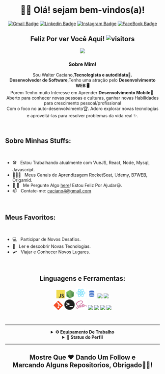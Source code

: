 <span align="center">

# 👋🏽  Olá! sejam bem-vindos(a)!

[![Gmail Badge](https://img.shields.io/badge/Gmail-D14836?style=for-the-badge&logo=gmail&logoColor=white)](caciano4@gmail.com)
[![Linkedin Badge](https://img.shields.io/badge/LinkedIn-0077B5?style=for-the-badge&logo=linkedin&logoColor=white)](https://www.linkedin.com/in/walter-caciano-090a17140/)
[![Instagram Badge](https://img.shields.io/badge/Instagram-E4405F?style=for-the-badge&logo=instagram&logoColor=white)](https://www.instagram.com/cacianowalter/)
[![FaceBook Badge](https://img.shields.io/badge/Facebook-1877F2?style=for-the-badge&logo=facebook&logoColor=white)](https://www.facebook.com/walter.caciano)
</span>

## Feliz Por ver Você Aqui!  ![visitors](https://visitor-badge.glitch.me/badge?page_id=caciano4)

<div align="center">

<img src="https://miro.medium.com/max/480/1*29HkFHUxeqq0xqO14IqVaw.gif" width="700px" />

</div>

### Sobre Mim!

<p align="center">

Sou Walter Caciano,<strong>Tecnologista e autodidata🤗.</strong> <br />
<strong>Desenvolvedor de Software</strong>,Tenho uma atração pelo <strong> Desenvolvimento WEB 🖥</strong><br />
Porem Tenho muito Interesse em Aprender <strong> Desenvolvimento Mobile📱</strong>.<br />
Aberto para conhecer novas pessoas e culturas, ganhar novas Habilidades para crescimento pessoal/profissional <br />
Com o foco no auto-desenvolvimento🏆. Adoro explorar novas tecnologias e aproveitá-las para resolver problemas da vida real ✨.

</p>

<br />

<span align="left">

## Sobre Minhas Stuffs:

<br />

- 🛠 &nbsp; Estou Trabalhando atualmente com VueJS, React, Node, Mysql, Javascript.<br />
- 👦🏽‍💻 &nbsp; Meus Canais de Aprendizagem RocketSeat, Udemy, B7WEB, Origamid.<br/>
- 💬 💌 &nbsp; Me Pergunte Algo [here](https://github.com/caciano4/Bem-Vindo/issues/1)! Estou Feliz Por Ajudar😃.<br/>
- 📫 &nbsp; Contate-me: caciano4@gmail.com

<br />

<!-- ## Tecnologias do meu cotidiano:

<br />

- <img height="40" src="https://img.icons8.com/color/48/000000/typescript.png"/> &nbsp; Typescript
- <img height="40" src="https://img.icons8.com/color/48/000000/mongodb.png"/> &nbsp; MongoDB
- <img height="40" src="https://img.icons8.com/dusk/64/000000/docker.png"/> &nbsp; Docker.
- <img height="40" src="https://img.icons8.com/color/48/000000/flutter.png"/> &nbsp; Flutter.
- <img height="40" src="https://img.icons8.com/color/48/000000/angularjs.png"/> &nbsp; Angular.
- <img height="40" src="https://img.icons8.com/dusk/64/000000/php-logo.png"/> &nbsp; PHP.

<br /> -->

## Meus Favoritos:

<br />

- 💻 &nbsp; Participar de Novos Desafios.<br />
- 📰 &nbsp; Ler e descobrir Novas Tecnologias.<br />
- 🛩 &nbsp; Viajar e Conhecer Novos Lugares.<br />

</span>

<br />

## Linguagens e Ferramentas:

<code><img height="27" src="https://raw.githubusercontent.com/github/explore/80688e429a7d4ef2fca1e82350fe8e3517d3494d/topics/javascript/javascript.png" alt="javascript"></code>
<code><img height="27" src="https://raw.githubusercontent.com/github/explore/80688e429a7d4ef2fca1e82350fe8e3517d3494d/topics/nodejs/nodejs.png" alt="nodejs"></code>
<code><img height="35" src="https://raw.githubusercontent.com/github/explore/80688e429a7d4ef2fca1e82350fe8e3517d3494d/topics/react/react.png" alt="react"></code>
<code><img height="30" src="https://raw.githubusercontent.com/github/explore/80688e429a7d4ef2fca1e82350fe8e3517d3494d/topics/sql/sql.png" alt="sql"></code>
<code><img src="https://img.icons8.com/windows/32/000000/figma.png"/></code>
<code><img height="35" src="https://img.icons8.com/dusk/64/000000/docker.png"/></code><br />
<code><img height="30" src="https://raw.githubusercontent.com/devicons/devicon/master/icons/git/git-original.svg" alt="git"></code>
<code><img height="35" src="https://raw.githubusercontent.com/github/explore/80688e429a7d4ef2fca1e82350fe8e3517d3494d/topics/terminal/terminal.png" alt="terminal"></code>
<code><img height="35" src="https://raw.githubusercontent.com/github/explore/80688e429a7d4ef2fca1e82350fe8e3517d3494d/topics/sass/sass.png" alt="sass"></code>
<code><img height="35" src="https://img.icons8.com/color/48/000000/bootstrap.png"/></code>
<code><img height="35" src="https://img.icons8.com/ios-filled/50/000000/github.png"/></code>
<code><img height="35" src="https://img.icons8.com/dusk/64/000000/php-logo.png"/></code>
<code><img height="35" src="https://img.icons8.com/color/48/000000/typescript.png"/></code>

<br />

<hr />

<details>	
  <br />
  <summary><b>⚙️ Equipamento De Trabalho</b></summary>
  	<ul>
  	    <li><b>OS:</b> High Sierra</li>
	    <li><b>Laptop: </b> Macbook (i7)</li>
  	    <li><b>Browser: </b> Web Browser Chrome</li>
	    <li><b>Editor de Codigos:</b> WebStorm - Muito Eficaz.</li>
	</ul>	
</details>

<details>
  <br />
    <summary><strong>🌟 Status do Perfil</strong></summary>
    <ul>
        <li> <img width="400" src="https://github-readme-stats.vercel.app/api?username=caciano4&show_icons=true&theme=tokyonight&line_height=27" alt="ProfileStatus"></li>
        <li> <img width="300" src="https://github-readme-stats.vercel.app/api/top-langs/?username=caciano4&hide=css,java,html&theme=tokyonight" alt="LanguageStatus"> </li>
    </ul>
</details>



<hr />

## Mostre Que ❤️ Dando Um Follow e <br />Marcando Alguns Repositorios, Obrigado🙏🏾!

